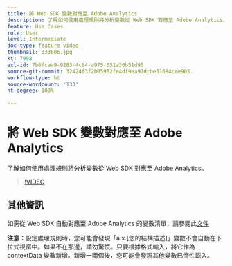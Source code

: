 ```yaml
---
title: 將 Web SDK 變數對應至 Adobe Analytics
description: 了解如何使用處理規則將分析變數從 Web SDK 對應至 Adobe Analytics。
feature: Use Cases
role: User
level: Intermediate
doc-type: feature video
thumbnail: 333606.jpg
kt: 7998
exl-id: 7b6fcaa9-9283-4c84-a975-651a36b51d95
source-git-commit: 32424f3f2b05952fe4df9ea91dcbe51684cee905
workflow-type: ht
source-wordcount: '133'
ht-degree: 100%

---
```


# 將 Web SDK 變數對應至 Adobe Analytics

了解如何使用處理規則將分析變數從 Web SDK 對應至 Adobe Analytics。

>[!VIDEO](https://video.tv.adobe.com/v/333606/?quality=12&learn=on)

## 其他資訊

如需從 Web SDK 自動對應至 Adobe Analytics 的變數清單，請參閱此[文件](https://experienceleague.adobe.com/docs/experience-platform/edge/data-collection/adobe-analytics/automatically-mapped-vars.html?lang=zh-Hant)

**注意：**&#x200B;設定處理規則時，您可能會發現「a.x.[您的結構描述]」變數不會自動在下拉式視窗中。如果不在那邊，請勿驚慌。只要根據格式輸入，將它作為 contextData 變數新增。新增一兩個後，您可能會發現其他變數已惰性載入。
